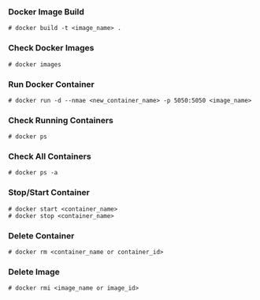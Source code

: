 ### Docker Image Build
```
# docker build -t <image_name> .
```

### Check Docker Images
```
# docker images
```

### Run Docker Container
```
# docker run -d --nmae <new_container_name> -p 5050:5050 <image_name>
```

### Check Running Containers
```
# docker ps
```

### Check All Containers
```
# docker ps -a
```

### Stop/Start Container
```
# docker start <container_name>
# docker stop <container_name>
```

### Delete Container
```
# docker rm <container_name or container_id>
```

### Delete Image
```
# docker rmi <image_name or image_id>
```